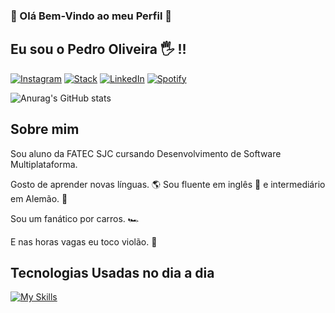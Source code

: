 ###  👺 Olá Bem-Vindo ao meu Perfil 👺


## Eu sou o Pedro Oliveira 🖐️ !!

[![Instagram](https://img.shields.io/badge/Instagram-E4405F?style=for-the-badge&logo=instagram&logoColor=white)](https://www.instagram.com/pedromartins0789/)
[![Stack](https://img.shields.io/badge/Stack_Overflow-FE7A16?style=for-the-badge&logo=stack-overflow&logoColor=white
)](https://stackoverflow.com/users/22464903/pedro-martins-de-oliveira)
[![LinkedIn](https://img.shields.io/badge/LinkedIn-0077B5?style=for-the-badge&logo=linkedin&logoColor=white)](https://www.linkedin.com/in/pedrooliv9/)
[![Spotify](https://img.shields.io/badge/Spotify-1ED760?&style=for-the-badge&logo=spotify&logoColor=white)](https://open.spotify.com/user/pedrinhojrb?si=e05adad86b3444e7)


![Anurag's GitHub stats](https://github-readme-stats.vercel.app/api?username=OliveiraPedro09&show_icons=true&theme=radical)

## Sobre mim

Sou aluno da FATEC SJC cursando Desenvolvimento de Software Multiplataforma.

Gosto de aprender novas línguas. 🌎 Sou fluente em inglês 🗽 e intermediário em Alemão. 🥨

Sou um fanático por carros. 🏎️

E nas horas vagas eu toco violão. 🎸

## Tecnologias Usadas no dia a dia

[![My Skills](https://skillicons.dev/icons?i=js,html,css,flask,linux,python,docker,figma,aws,bootstrap,mysql,react,typescript,threejs,blender)](https://skillicons.dev)

